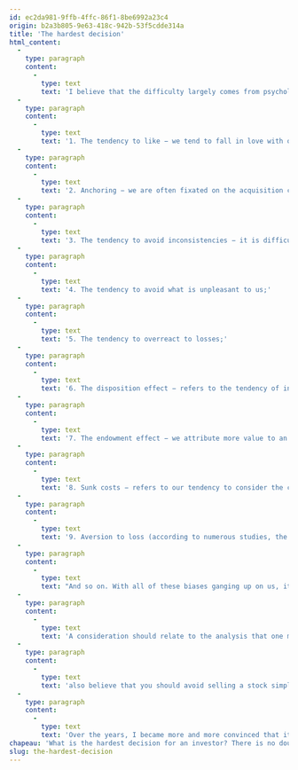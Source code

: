 ```yaml
---
id: ec2da981-9ffb-4ffc-86f1-8be6992a23c4
origin: b2a3b805-9e63-418c-942b-53f5cdde314a
title: 'The hardest decision'
html_content:
  -
    type: paragraph
    content:
      -
        type: text
        text: 'I believe that the difficulty largely comes from psychological biases that most of us suffer from:'
  -
    type: paragraph
    content:
      -
        type: text
        text: '1. The tendency to like − we tend to fall in love with our securities;'
  -
    type: paragraph
    content:
      -
        type: text
        text: '2. Anchoring − we are often fixated on the acquisition cost of a security rather than on its market value and our estimate of its intrinsic value;'
  -
    type: paragraph
    content:
      -
        type: text
        text: '3. The tendency to avoid inconsistencies − it is difficult to admit that a past action was a mistake and to reverse it;'
  -
    type: paragraph
    content:
      -
        type: text
        text: '4. The tendency to avoid what is unpleasant to us;'
  -
    type: paragraph
    content:
      -
        type: text
        text: '5. The tendency to overreact to losses;'
  -
    type: paragraph
    content:
      -
        type: text
        text: '6. The disposition effect − refers to the tendency of investors to sell too soon securities that have appreciated and to hold on too long to those whose value has fallen;'
  -
    type: paragraph
    content:
      -
        type: text
        text: '7. The endowment effect − we attribute more value to an object that we possess than the value that we would attribute to it if we did not possess it;'
  -
    type: paragraph
    content:
      -
        type: text
        text: '8. Sunk costs − refers to our tendency to consider the costs that we have invested in the past in a decision that we must make for the future;'
  -
    type: paragraph
    content:
      -
        type: text
        text: '9. Aversion to loss (according to numerous studies, the psychological suffering associated with losses is twice as great as the pleasure we derive from an equivalent gain).'
  -
    type: paragraph
    content:
      -
        type: text
        text: "And so on. With all of these biases ganging up on us, it's no surprise that the decision to sell a stock is so difficult for most investors, myself included."
  -
    type: paragraph
    content:
      -
        type: text
        text: 'A consideration should relate to the analysis that one makes of the business model of a company. When we buy a security, we write a “purchase scenario” of a few lines that give the reasons for our decision, including the qualities of its business model and the risks that weigh on its activities. Of course, things inevitably change over time, for better or for worse, and you have to constantly question your initial purchase scenario. When we consider that the scenario no longer holds water, the stock should be sold.'
  -
    type: paragraph
    content:
      -
        type: text
        text: 'also believe that you should avoid selling a stock simply because it has appreciated strongly. Or, on the contrary, because it has lost a lot of value. In both cases, the decision should depend on our estimate of the intrinsic value of a security. How does this estimate (which we want to be as objective as possible) compare to its market value?'
  -
    type: paragraph
    content:
      -
        type: text
        text: 'Over the years, I became more and more convinced that it was better to adopt a discipline of two levels of patience: to remain very patient with your winning securities and much less tolerant of your losing ones. But in any case, the decision to sell (or not) a security should be based on facts and, as much as possible, ignore the many psychological biases that make this decision so difficult.'
chapeau: 'What is the hardest decision for an investor? There is no doubt in my mind that it is to sell a company’s shares.'
slug: the-hardest-decision
---
```

